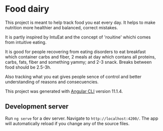 # Food dairy

This project is meant to help track food you eat every day. It helps to make nutrition more healthier and balanced, correct mistakes.

It is partly inspired by IntuEat and the concept of 'rouitine' whichi comes from intuitive eating.

It is good for people recovering from eating disorders to eat breakfast which container carbs and fiber, 2 meals at day which contans all proteins, carbs, fats, fiber and something yammy; and 2-3 snack. Breaks between food should be 2.5-3h.

Also tracking what you eat gives people sence of control and better understanding of reasons and consecuencies.

This project was generated with [Angular CLI](https://github.com/angular/angular-cli) version 11.1.4.

## Development server

Run `ng serve` for a dev server. Navigate to `http://localhost:4200/`. The app will automatically reload if you change any of the source files.
